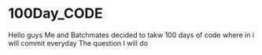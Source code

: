 # 100Day_CODE
Hello  guys  Me and  Batchmates  decided  to takw  100  days  of code where in  i will   commit  everyday The  question I will  do 
